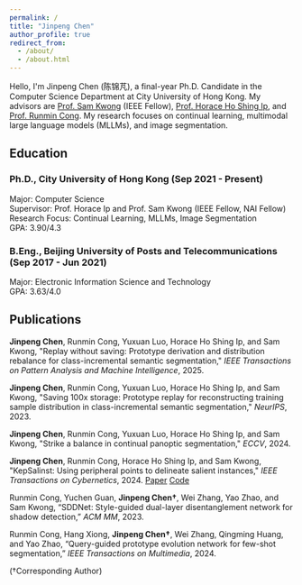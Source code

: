 ```yaml
---
permalink: /
title: "Jinpeng Chen"
author_profile: true
redirect_from: 
  - /about/
  - /about.html
---
```


Hello, I'm Jinpeng Chen (陈锦芃), a final-year Ph.D. Candidate in the Computer Science Department at City University of Hong Kong. My advisors are [Prof. Sam Kwong](https://www.ln.edu.hk/po/professor-sam-kwong-tak-wu) (IEEE Fellow), [Prof. Horace Ho Shing Ip](https://www.cityu.edu.hk/stfprofile/cship.htm), and [Prof. Runmin Cong](https://rmcong.github.io). My research focuses on continual learning, multimodal large language models (MLLMs), and image segmentation.

## Education

### Ph.D., City University of Hong Kong (Sep 2021 - Present)
Major: Computer Science  
Supervisor: Prof. Horace Ip and Prof. Sam Kwong (IEEE Fellow, NAI Fellow)  
Research Focus: Continual Learning, MLLMs, Image Segmentation  
GPA: 3.90/4.3  

### B.Eng., Beijing University of Posts and Telecommunications (Sep 2017 - Jun 2021)
Major: Electronic Information Science and Technology  
GPA: 3.63/4.0  

## Publications

**Jinpeng Chen**, Runmin Cong, Yuxuan Luo, Horace Ho Shing Ip, and Sam Kwong, "Replay without saving: Prototype derivation and distribution rebalance for class-incremental semantic segmentation," *IEEE Transactions on Pattern Analysis and Machine Intelligence*, 2025.   

**Jinpeng Chen**, Runmin Cong, Yuxuan Luo, Horace Ho Shing Ip, and Sam Kwong, "Saving 100x storage: Prototype replay for reconstructing training sample distribution in class-incremental semantic segmentation," *NeurIPS*, 2023.  

**Jinpeng Chen**, Runmin Cong, Yuxuan Luo, Horace Ho Shing Ip, and Sam Kwong, "Strike a balance in continual panoptic segmentation," *ECCV*, 2024.  

**Jinpeng Chen**, Runmin Cong, Horace Ho Shing Ip, and Sam Kwong, "KepSalinst: Using peripheral points to delineate salient instances," *IEEE Transactions on Cybernetics*, 2024. [Paper](https://ieeexplore.ieee.org/abstract/document/10314036) [Code](https://github.com/jinpeng0528/KepSalinst)  

Runmin Cong, Yuchen Guan, **Jinpeng Chen†**, Wei Zhang, Yao Zhao, and Sam Kwong, “SDDNet: Style-guided dual-layer disentanglement network for shadow detection,” *ACM MM*, 2023.   

Runmin Cong, Hang Xiong, **Jinpeng Chen†**, Wei Zhang, Qingming Huang, and Yao Zhao, “Query-guided prototype evolution network for few-shot segmentation,” *IEEE Transactions on Multimedia*, 2024.  

(†Corresponding Author)
